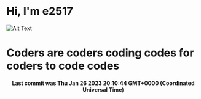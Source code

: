 # Hi, I'm e2517

![Alt Text](https://github.com/E2517/e2517/blob/master/images/background.gif)

# Coders are coders coding codes for coders to code codes

<h4 align="center">Last commit was Thu Jan 26 2023 20:10:44 GMT+0000 (Coordinated Universal Time)</h4>
